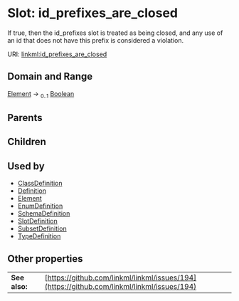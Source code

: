 
# Slot: id_prefixes_are_closed


If true, then the id_prefixes slot is treated as being closed, and any use of an id that does not have this prefix is considered a violation.

URI: [linkml:id_prefixes_are_closed](https://w3id.org/linkml/id_prefixes_are_closed)


## Domain and Range

[Element](Element.md) &#8594;  <sub>0..1</sub> [Boolean](types/Boolean.md)

## Parents


## Children


## Used by

 * [ClassDefinition](ClassDefinition.md)
 * [Definition](Definition.md)
 * [Element](Element.md)
 * [EnumDefinition](EnumDefinition.md)
 * [SchemaDefinition](SchemaDefinition.md)
 * [SlotDefinition](SlotDefinition.md)
 * [SubsetDefinition](SubsetDefinition.md)
 * [TypeDefinition](TypeDefinition.md)

## Other properties

|  |  |  |
| --- | --- | --- |
| **See also:** | | [https://github.com/linkml/linkml/issues/194](https://github.com/linkml/linkml/issues/194) |

